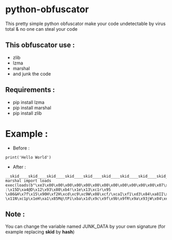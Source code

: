 # python-obfuscator
This pretty simple python obfuscator make your code undetectable by virus total &amp; no one can steal your code

## This obfuscator use :
- zlib
- lzma
- marshal
- and junk the code
 
## Requirements :
- pip install lzma
- pip install marshal
- pip install zlib

# Example :

- Before :

```
print('Hello World')
```

- After :

```
__skid____skid____skid____skid____skid____skid____skid____skid____skid____skid____skid____skid____skid____skid____skid__="__skid____skid____skid____skid____skid____skid____skid____skid____skid____skid____skid____skid____skid____skid____skid__";from marshal import loads
exec(loads(b"\xe3\x00\x00\x00\x00\x00\x00\x00\x00\x00\x00\x00\x00\x07\x00\x00\x00\x00\x00\x00\x00\xf3d\x00\x00\x00\x97\x00d\x00d\x01l\x00Z\x00d\x00d\x01l\x01Z\x01\x02\x00e\x02\x02\x00e\x00j\x06\x00\x00\x00\x00\x00\x00\x00\x00\x00\x00\x00\x00\x00\x00\x00\x00\x00\x00\x02\x00e\x01j\x06\x00\x00\x00\x00\x00\x00\x00\x00\x00\x00\x00\x00\x00\x00\x00\x00\x00\x00d\x02\xab\x01\x00\x00\x00\x00\x00\x00\xab\x01\x00\x00\x00\x00\x00\x00\xab\x01\x00\x00\x00\x00\x00\x00\x01\x00y\x01)\x03\xe9\x00\x00\x00\x00Ns\xfc\x00\x00\x00\xfd7zXZ\x00\x00\x04\xe6\xd6\xb4F\x02\x00!\x01\x16\x00\x00\x00t/\xe5\xa3\x01\x00\xbcx\x9c\x8b\x8f/\xce\xceL\x89\x07\x02\xfa\xd2\xb6J\xf4\xb6\x11F+Y\xa7V\xa4&k\xe4\xe4'\xa6\x14k$\xa9\xc7T\xa4\x1a\xc7T\x18\x18\x90\x88\t\xe8I\x03\xca\x1b\x9a\xa0\x8aY\x9aC\xd9F :\x15D\xa4@D\x12\x93\x80\xb4!\x1e\x13\xc1r\x95 \x86&H\x7f\x15\x90H\xf2H\xcd\xc9\xc9W\x08\xcf/\xcaI\xf1\xd3\x84\xa8II\x04\xd2\xa6\x05E\x99y%@C-\x11N\xc1p\x1eH\xa1\x85Mq\tPi\xba\x1d\x9c\x9f\x9b\x9fR\x9a\x93jW\x04\xe4\x98as\x01\x0c\x17\xc7\x14\xa1\x99\x07\x0b\x12C\x04N\x81\xdao`\x1aSaa\x90\x0b\x140\x85\x08\x18\x9a\x80t\xa3\x04\x8e\xba\xa6\xa6\xf5@\xa5\x87\x01L\x89\x00\x1d\xe6@&\x00\x00\x00\x00\xfc\xb7\x92\xbb\xca\xc9J\x1b\x00\x01\xd5\x01\xbd\x01\x00\x00\x81\x8c\x1cR\xb1\xc4g\xfb\x02\x00\x00\x00\x00\x04YZ)\x04\xda\x04zlib\xda\x04lzma\xda\x04exec\xda\ndecompress\xa9\x00\xf3\x00\x00\x00\x00\xfa\x08<string>\xfa\x08<module>r\n\x00\x00\x00\x01\x00\x00\x00s3\x00\x00\x00\xf0\x03\x01\x01\x01\xdf\x00\x11\xd9\x00\x04\x80_\x80T\x87_\x81_\x90_\x90T\x97_\x91_\xf0\x00\x00&e\x0c\xf3\x00\x00\x16f\x0c\xf3\x00\x00\x06g\x0c\xf5\x00\x00\x01h\x0cr\x08\x00\x00\x00"));__skid____skid____skid____skid____skid____skid____skid____skid____skid____skid____skid____skid____skid____skid____skid__="__skid____skid____skid____skid____skid____skid____skid____skid____skid____skid____skid____skid____skid____skid____skid__"
```


## Note :

You can change the variable named JUNK_DATA by your own signature (for example replacing __skid__ by __hash__)
